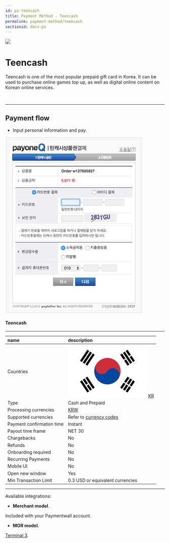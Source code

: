 ```yaml
---
id: ps-teencash
title: Payment Method - Teencash
permalink: payment-method/teencash
sectionid: docs-ps
---
```


<div class="docs-ps-header">
    <div class="docs-ps-logo">
        <img src="https://api.paymentwall.com/images/ps_logos/pm_teencash.png">
    </div>
    <h1>Teencash</h1>
</div>

<div class="docs-ps-body" markdown="1">

<div class="docs-ps-instructions" markdown="1">

Teencash is one of the most popular prepaid gift card in Korea. It can be used to purchase online games top up, as well as digital online content on Korean online services.

<br>

***

## Payment flow

* Input personal information and pay.

<div class="docs-img">
    <img src="/textures/pic/payment-system/cash-and-prepaid/teencash.png">
</div>

</div>



<div class="docs-ps-attributes" markdown="1">
<div class="docs-ps-attributes-body" markdown="1">

#### Teencash

***

|name|description|
|:--|:--|
|Countries| <img class="flags" src="/textures/pic/flags/asia/south_korea.png"> [KR](https://en.wikipedia.org/wiki/South_Korea)|
|Type|Cash and Prepaid|
|Processing currencies|[KRW](https://en.wikipedia.org/wiki/South_Korean_won)|
|Supported currencies|Refer to [currency codes](/reference/currencies)|
|Payment confirmation time|Instant|
|Payout time frame| NET 30 |
|Chargebacks|No|
|Refunds|No|
|Onboarding required| No|
|Recurring Payments|No|
|Mobile UI|No|
|Open new window|Yes|
|Min Transaction Limit|0.3 USD or equivalent currencies|

***

Available integrations:

* **Merchant model**.

Included with your Paymentwall account.

* **MOR model**.

[Terminal 3](https://www.terminal3.com/).

</div>
</div>

</div>
